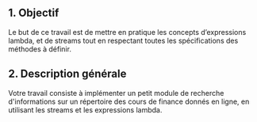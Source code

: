 ## 1. Objectif
Le but de ce travail est de mettre en pratique les concepts d’expressions lambda, et de streams tout en respectant toutes les
spécifications des méthodes à définir.
## 2. Description générale
Votre travail consiste à implémenter un petit module de recherche d'informations sur un répertoire des cours de finance donnés
en ligne, en utilisant les streams et les expressions lambda.